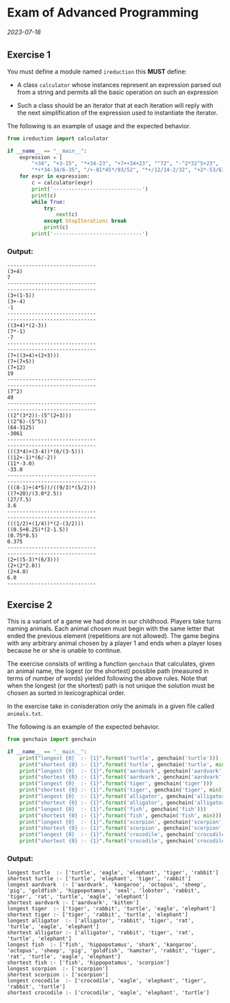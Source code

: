 # Exam of Advanced Programming

###### 2023-07-18

## Exercise 1

You must define a module named `ireduction` this **MUST** define:

- A class `calculator` whose instances represent an expression parsed out from a string and permits all the basic operation on such an expression

- Such a class should be an iterator that at each iteration will reply with the next simplification of the expression used to instantiate the iterator.

The following is an example of usage and the expected behavior.

```py
from ireduction import calculator

if __name__ == "__main__":
    expression = [
        "+34", "+3-15", "*+34-23", "+7++34+23", "^72", "-^2*32^5+23",
        "*+*34-34/6-35", "/+-81*45*/93/52", "*+/12/14-2/32", "+2*-53/63"]
    for expr in expression:
        c = calculator(expr)
        print('-----------------------------')
        print(c)
        while True:
            try:
                next(c)
            except StopIteration: break
            print(c)
        print('-----------------------------')
```

### Output:

```
-----------------------------
(3+4)
7
-----------------------------
-----------------------------
(3+(1-5))
(3+-4)
-1
-----------------------------
-----------------------------
((3+4)*(2-3))
(7*-1)
-7
-----------------------------
-----------------------------
(7+((3+4)+(2+3)))
(7+(7+5))
(7+12)
19
-----------------------------
-----------------------------
(7^2)
49
-----------------------------
-----------------------------
((2^(3*2))-(5^(2+3)))
((2^6)-(5^5))
(64-3125)
-3061
-----------------------------
-----------------------------
(((3*4)+(3-4))*(6/(3-5)))
((12+-1)*(6/-2))
(11*-3.0)
-33.0
-----------------------------
-----------------------------
(((8-1)+(4*5))/((9/3)*(5/2)))
((7+20)/(3.0*2.5))
(27/7.5)
3.6
-----------------------------
-----------------------------
(((1/2)+(1/4))*(2-(3/2)))
((0.5+0.25)*(2-1.5))
(0.75*0.5)
0.375
-----------------------------
-----------------------------
(2+((5-3)*(6/3)))
(2+(2*2.0))
(2+4.0)
6.0
-----------------------------
```

## Exercise 2

This is a variant of a game we had done in our childhood. Players take turns naming animals. Each animal chosen must begin with the same letter that ended the previous element (repetitions are not allowed). The game begins with any arbitrary animal chosen by a player 1 and ends when a player loses because he or she is unable to continue.

The exercise consists of writing a function `genchain` that calculates, given an animal name, the logest (or the shortest) possible path (measured in terms of number of words) yielded following the above rules. Note that when the longest (or the shortest) path is not unique the solution must be chosen as sorted in lexicographical order.

In the exercise take in conisderation only the animals in a given file called `animals.txt`.

The following is an example of the expected behavior.

```py
from genchain import genchain

if __name__ == "__main__":
    print("longest {0}  :- {1}".format('turtle', genchain('turtle')))
    print("shortest {0} :- {1}".format('turtle', genchain('turtle', min)))
    print("longest {0}  :- {1}".format('aardvark', genchain('aardvark')))
    print("shortest {0} :- {1}".format('aardvark', genchain('aardvark', min)))
    print("longest {0}  :- {1}".format('tiger', genchain('tiger')))
    print("shortest {0} :- {1}".format('tiger', genchain('tiger', min)))
    print("longest {0}  :- {1}".format('alligator', genchain('alligator')))
    print("shortest {0} :- {1}".format('alligator', genchain('alligator', min)))
    print("longest {0}  :- {1}".format('fish', genchain('fish')))
    print("shortest {0} :- {1}".format('fish', genchain('fish', min)))
    print("longest {0}  :- {1}".format('scorpion', genchain('scorpion')))
    print("shortest {0} :- {1}".format('scorpion', genchain('scorpion', min)))
    print("longest {0}  :- {1}".format('crocodile', genchain('crocodile')))
    print("shortest {0} :- {1}".format('crocodile', genchain('crocodile', min)))
```

### Output:

```
longest turtle  :- ['turtle', 'eagle', 'elephant', 'tiger', 'rabbit']
shortest turtle :- ['turtle', 'elephant', 'tiger', 'rabbit']
longest aardvark  :- ['aardvark', 'kangaroo', 'octopus', 'sheep', 'pig', 'goldfish', 'hippopotamus', 'seal', 'lobster', 'rabbit', 'tiger', 'rat', 'turtle', 'eagle', 'elephant']
shortest aardvark :- ['aardvark', 'kitten']
longest tiger  :- ['tiger', 'rabbit', 'turtle', 'eagle', 'elephant']
shortest tiger :- ['tiger', 'rabbit', 'turtle', 'elephant']
longest alligator  :- ['alligator', 'rabbit', 'tiger', 'rat', 'turtle', 'eagle', 'elephant']
shortest alligator :- ['alligator', 'rabbit', 'tiger', 'rat', 'turtle', 'elephant']
longest fish  :- ['fish', 'hippopotamus', 'shark', 'kangaroo', 'octopus', 'sheep', 'pig', 'goldfish', 'hamster', 'rabbit', 'tiger', 'rat', 'turtle', 'eagle', 'elephant']
shortest fish :- ['fish', 'hippopotamus', 'scorpion']
longest scorpion  :- ['scorpion']
shortest scorpion :- ['scorpion']
longest crocodile  :- ['crocodile', 'eagle', 'elephant', 'tiger', 'rabbit', 'turtle']
shortest crocodile :- ['crocodile', 'eagle', 'elephant', 'turtle']
```